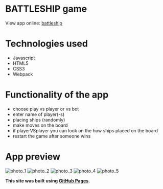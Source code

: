 # BATTLESHIP game

View app online: [battleship](https://newgen2022.github.io/battleship/)

# Technologies used
- Javascript
- HTML5
- CSS3
- Webpack

# Functionality of the app
- choose play vs player or vs bot
- enter name of player(-s)
- placing ships (randomly)
- make moves on the board
- if playerVSplayer you can look on the how ships placed on the board
- restart the game after someone wins 

# App preview
![photo_1]()
![photo_2]()
![photo_3]()
![photo_4]()
![photo_5]()

**This site was built using [GitHub Pages](https://pages.github.com/).**
